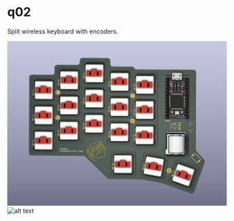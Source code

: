 
# q02


Split wireless keyboard with encoders.

![alt text](https://github.com/soujanya957/q02/blob/master/ReadMeFiles/Pic%202.png)
![alt text]([https://github.com/soujanya957/q02/blob/master/pic2.jpg?raw=true](https://github.com/soujanya957/q02/blob/master/ReadMeFiles/Pic1.png))

